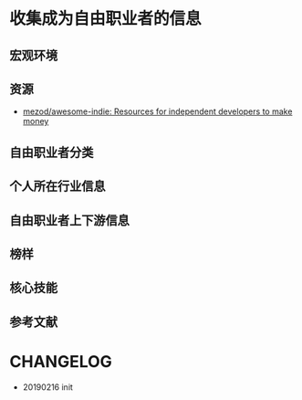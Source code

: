 # 收集成为自由职业者的信息

## 宏观环境



## 资源

* [mezod/awesome-indie: Resources for independent developers to make money](https://github.com/mezod/awesome-indie)


## 自由职业者分类



## 个人所在行业信息



## 自由职业者上下游信息



## 榜样



## 核心技能



## 参考文献



# CHANGELOG

- 20190216 init
